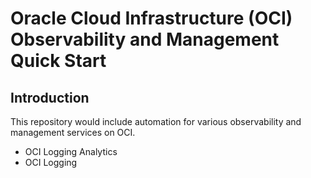 # Oracle Cloud Infrastructure (OCI) Observability and Management Quick Start

## Introduction

This repository would include automation for various observability and management services on OCI.

* OCI Logging Analytics
* OCI Logging